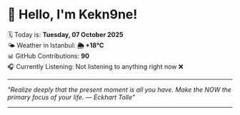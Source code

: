 # 👋 Hello, I'm Kekn9ne!

🗓️ Today is: **Tuesday, 07 October 2025**  
🌤️ Weather in Istanbul: **🌦   +18°C**  
📊 GitHub Contributions: **90**  
🎧 Currently Listening: Not listening to anything right now ❌

---

_"Realize deeply that the present moment is all you have. Make the NOW the primary focus of your life.  — *Eckhart Tolle*"_

---

